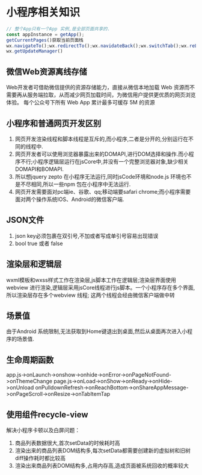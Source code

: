 # 小程序相关知识
```js
// 整个App只有一个App 实例,是全部页面共享的.
const appInstance = getApp();
getCurrentPages()获取当前页面栈
wx.navigateTo();wx.redirectTo();wx.navidateBack();wx.switchTab();wx.reLaunch();
wx.getUpdateManager()
```
## 微信Web资源离线存储
Web开发者可借助微信提供的资源存储能力，直接从微信本地加载 Web 资源而不需要再从服务端拉取，从而减少网页加载时间，为微信用户提供更优质的网页浏览体验。
每个公众号下所有 Web App 累计最多可缓存 5M 的资源
## 小程序和普通网页开发区别
1. 网页开发渲染线程和脚本线程是互斥的,而小程序,二者是分开的,分别运行在不同的线程中.
2. 网页开发者可以使用浏览器暴露出来的DOMAPI,进行DOM选择和操作.而小程序不行;小程序逻辑层运行在jsCore中,并没有一个完整浏览器对象,缺少相关DOMAPI和BOMAPI.
3. 所以想jquery zepto 在小程序无法运行,同时jsCode环境和node.js 环境也不是不尽相同,所以一些npm 包在小程序中无法运行.
4. 网页开发需要面对pc端ie、谷歌、qq;移动端要safari chrome;而小程序需要面对两个操作系统IOS、Android的微信客户端.
## JSON文件 
1. json key必须包裹在双引号,不加或者写成单引号容易出现错误
2. bool true 或者 false
## 渲染层和逻辑层
wxml模板和wxss样式工作在渲染层,js脚本工作在逻辑层;渲染层界面使用webview 进行渲染,逻辑层采用jsCore线程进行js脚本。一个小程序存在多个界面,所以渲染层存在多个webview 线程;
这两个线程会经由微信客户端做中转
## 场景值
由于Android 系统限制,无法获取到Home键退出到桌面,然后从桌面再次进入小程序的场景值.
## 生命周期函数
app.js->onLaunch->onshow->onhide->onError->onPageNotFound->onThemeChange
page.js->onLoad->onShow->onReady->onHide->onUnload
onPulldownRefresh->onReachBottom->onShareAppMessage->onPageScroll->onResize->onTabItemTap
## 使用组件recycle-view
解决小程序卡顿以及白屏问题：
1. 商品列表数据很大,首次setData的时候耗时高
2. 渲染出来的商品列表DOM结构多,每次setData都需要创建新的虚拟树和旧树diff操作耗时都比较高
3. 渲染出来商品列表DOM结构多,占用内存高,造成页面被系统回收的概率较大
